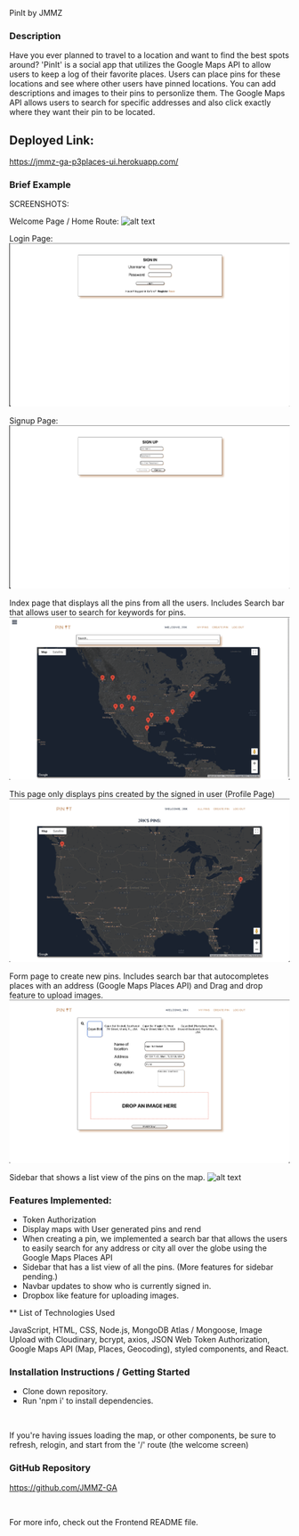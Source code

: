 PinIt by JMMZ

### Description

Have you ever planned to travel to a location and want to find the best spots around? 'PinIt' is a social app that utilizes the Google Maps API to allow users to keep a log of their favorite places. Users can place pins for these locations and see where other users have pinned locations. You can add descriptions and images to their pins to personlize them. The Google Maps API allows users to search for specific addresses and also click exactly where they want their pin to be located. 

## Deployed Link:
https://jmmz-ga-p3places-ui.herokuapp.com/


### Brief Example

SCREENSHOTS:

Welcome Page / Home Route:
![alt text](assets/pinit_landingPage.png)

Login Page:
![alt text](assets/pinit_loginPage.png)

Signup Page:
![alt text](assets/pinit_signupPage.png)

Index page that displays all the pins from all the users. Includes Search bar that allows user to search for keywords for pins.
![alt text](assets/pinit_homemapPage.png)

This page only displays pins created by the signed in user (Profile Page)
![alt text](assets/pinit_profilePage.png)

Form page to create new pins. Includes search bar that autocompletes places with an address (Google Maps Places API) and Drag and drop feature to upload images.
![alt text](assets/pinit_newPinFormPage.png)

Sidebar that shows a list view of the pins on the map.
![alt text](assets/pinit_sidebar.png)


### Features Implemented:

- Token Authorization
- Display maps with User generated pins and rend
- When creating a pin, we implemented a search bar that allows the users to easily search for any address or city all over the globe using the Google Maps Places API
- Sidebar that has a list view of all the pins. (More features for sidebar pending.)
- Navbar updates to show who is currently signed in. 
- Dropbox like feature for uploading images.


 ** List of Technologies Used

JavaScript, HTML, CSS, Node.js, MongoDB Atlas / Mongoose, Image Upload with Cloudinary, bcrypt, axios, JSON Web Token Authorization, Google Maps API (Map, Places, Geocoding), styled components, and React.


 ### Installation Instructions / Getting Started

- Clone down repository.
- Run 'npm i' to install dependencies.

<br>

If you're having issues loading the map, or other components, be sure to refresh, relogin, and start from the '/' route (the welcome screen)

### GitHub Repository

https://github.com/JMMZ-GA

<br>

For more info, check out the Frontend README file.